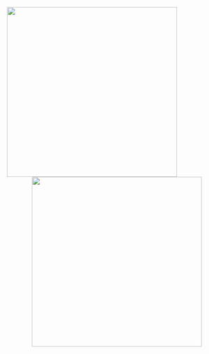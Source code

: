 <div align="center">
<p align=center>
  
  <a href="https://github.com/anuraghazra/github-readme-stats">
    <img width=390 align="center" src="https://github-readme-stats-sigma-five.vercel.app/api/top-langs/?username=changwoolab&theme=synthwave&bg_color=2b213a&hide_border=true&langs_count=8&layout=compact&border_color=61dafb" />
  </a>

  <a href="https://solved.ac/cwyoo01">
    <img width=390 align="right" src="http://mazassumnida.wtf/api/generate_badge?boj=cwyoo01" />
  </a>
 </p>
</div>

